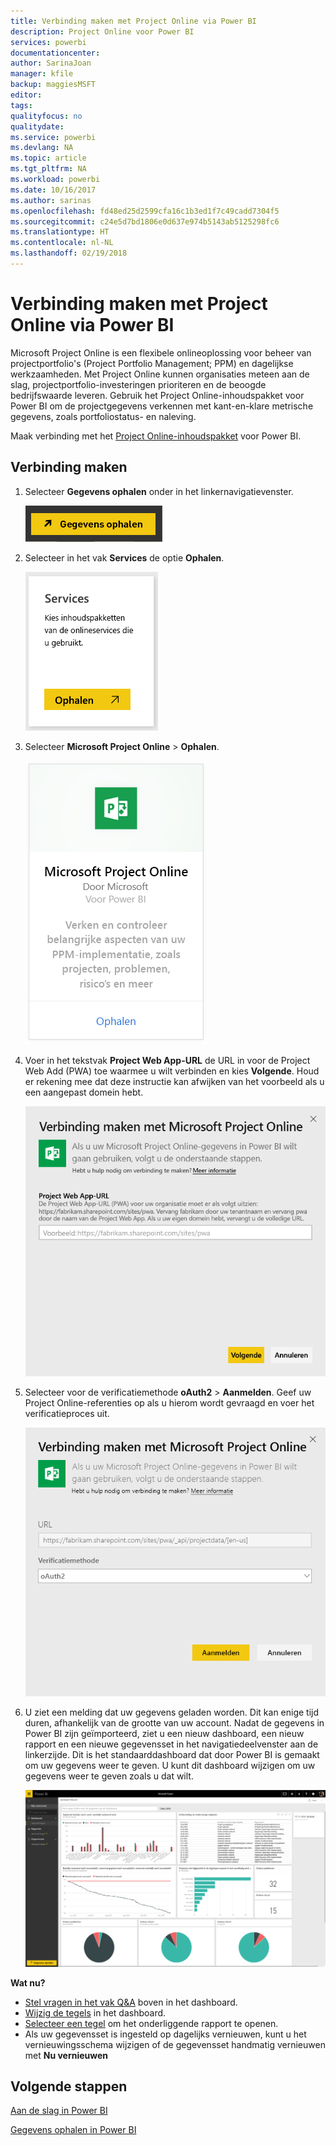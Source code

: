 ```yaml
---
title: Verbinding maken met Project Online via Power BI
description: Project Online voor Power BI
services: powerbi
documentationcenter: 
author: SarinaJoan
manager: kfile
backup: maggiesMSFT
editor: 
tags: 
qualityfocus: no
qualitydate: 
ms.service: powerbi
ms.devlang: NA
ms.topic: article
ms.tgt_pltfrm: NA
ms.workload: powerbi
ms.date: 10/16/2017
ms.author: sarinas
ms.openlocfilehash: fd48ed25d2599cfa16c1b3ed1f7c49cadd7304f5
ms.sourcegitcommit: c24e5d7bd1806e0d637e974b5143ab5125298fc6
ms.translationtype: HT
ms.contentlocale: nl-NL
ms.lasthandoff: 02/19/2018
---
```

# <a name="connect-to-project-online-with-power-bi"></a>Verbinding maken met Project Online via Power BI
Microsoft Project Online is een flexibele onlineoplossing voor beheer van projectportfolio's (Project Portfolio Management; PPM) en dagelijkse werkzaamheden. Met Project Online kunnen organisaties meteen aan de slag, projectportfolio-investeringen prioriteren en de beoogde bedrijfswaarde leveren. Gebruik het Project Online-inhoudspakket voor Power BI om de projectgegevens verkennen met kant-en-klare metrische gegevens, zoals portfoliostatus- en naleving.

Maak verbinding met het [Project Online-inhoudspakket](https://app.powerbi.com/getdata/services/project-online) voor Power BI.

## <a name="how-to-connect"></a>Verbinding maken
1. Selecteer **Gegevens ophalen** onder in het linkernavigatievenster.
   
    ![](media/service-connect-to-project-online/getdata.png)
2. Selecteer in het vak **Services** de optie **Ophalen**.
   
   ![](media/service-connect-to-project-online/services.png)
3. Selecteer **Microsoft Project Online** \> **Ophalen**.
   
   ![](media/service-connect-to-project-online/mproject.png)
4. Voer in het tekstvak **Project Web App-URL** de URL in voor de Project Web Add (PWA) toe waarmee u wilt verbinden en kies **Volgende**. Houd er rekening mee dat deze instructie kan afwijken van het voorbeeld als u een aangepast domein hebt.
   
    ![](media/service-connect-to-project-online/params.png)
5. Selecteer voor de verificatiemethode **oAuth2** \> **Aanmelden**. Geef uw Project Online-referenties op als u hierom wordt gevraagd en voer het verificatieproces uit.
   
    ![](media/service-connect-to-project-online/creds.png)
6. U ziet een melding dat uw gegevens geladen worden. Dit kan enige tijd duren, afhankelijk van de grootte van uw account. Nadat de gegevens in Power BI zijn geïmporteerd, ziet u een nieuw dashboard, een nieuw rapport en een nieuwe gegevensset in het navigatiedeelvenster aan de linkerzijde. Dit is het standaarddashboard dat door Power BI is gemaakt om uw gegevens weer te geven. U kunt dit dashboard wijzigen om uw gegevens weer te geven zoals u dat wilt.
   
   ![](media/service-connect-to-project-online/dashboard2.png)

**Wat nu?**

* [Stel vragen in het vak Q&A](power-bi-q-and-a.md) boven in het dashboard.
* [Wijzig de tegels](service-dashboard-edit-tile.md) in het dashboard.
* [Selecteer een tegel](service-dashboard-tiles.md) om het onderliggende rapport te openen.
* Als uw gegevensset is ingesteld op dagelijks vernieuwen, kunt u het vernieuwingsschema wijzigen of de gegevensset handmatig vernieuwen met **Nu vernieuwen**

## <a name="next-steps"></a>Volgende stappen
[Aan de slag in Power BI](service-get-started.md)

[Gegevens ophalen in Power BI](service-get-data.md)

